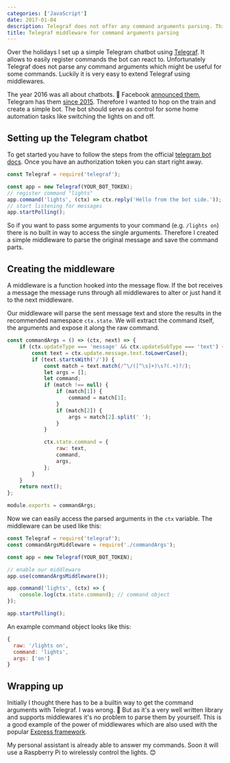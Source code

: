 ```yaml
---
categories: ['JavaScript']
date: 2017-01-04
description: Telegraf does not offer any command arguments parsing. This post explains how to implement a simple middleware for this task.
title: Telegraf middleware for command arguments parsing
---
```


Over the holidays I set up a simple Telegram chatbot using [Telegraf][1]. It allows to easily register commands the bot can react to. Unfortunately Telegraf does not parse any command arguments which might be useful for some commands. Luckily it is very easy to extend Telegraf using middlewares.

The year 2016 was all about chatbots. 🤖 Facebook [announced them][2], Telegram has them [since 2015][3]. Therefore I wanted to hop on the train and create a simple bot. The bot should serve as control for some home automation tasks like switching the lights on and off.

## Setting up the Telegram chatbot

To get started you have to follow the steps from the official [telegram bot docs][4]. Once you have an authorization token you can start right away.

```javascript
const Telegraf = require('telegraf');

const app = new Telegraf(YOUR_BOT_TOKEN);
// register command "lights"
app.command('lights', (ctx) => ctx.reply('Hello from the bot side.'));
// start listening for messages
app.startPolling();
```

So if you want to pass some arguments to your command (e.g. `/lights on`) there is no built in way to access the single arguments. Therefore I created a simple middleware to parse the original message and save the command parts.

## Creating the middleware

A middleware is a function hooked into the message flow. If the bot receives a message the message runs through all middlewares to alter or just hand it to the next middleware.

Our middleware will parse the sent message text and store the results in the recommended namespace `ctx.state`. We will extract the command itself, the arguments and expose it along the raw command.

```javascript
const commandArgs = () => (ctx, next) => {
    if (ctx.updateType === 'message' && ctx.updateSubType === 'text') {
        const text = ctx.update.message.text.toLowerCase();
        if (text.startsWith('/')) {
            const match = text.match(/^\/([^\s]+)\s?(.+)?/);
            let args = [];
            let command;
            if (match !== null) {
                if (match[1]) {
                    command = match[1];
                }
                if (match[2]) {
                    args = match[2].split(' ');
                }
            }

            ctx.state.command = {
                raw: text,
                command,
                args,
            };
        }
    }
    return next();
};

module.exports = commandArgs;
```

Now we can easily access the parsed arguments in the `ctx` variable. The middleware can be used like this:

```javascript
const Telegraf = require('telegraf');
const commandArgsMiddleware = require('./commandArgs');

const app = new Telegraf(YOUR_BOT_TOKEN);

// enable our middleware
app.use(commandArgsMiddleware());

app.command('lights', (ctx) => {
    console.log(ctx.state.command); // command object
});

app.startPolling();
```

An example command object looks like this:

```javascript
{
  raw: '/lights on',
  command: 'lights',
  args: ['on']
}
```

## Wrapping up

Initially I thought there has to be a builtin way to get the command arguments with Telegraf. I was wrong. 🙈 But as it's a very well written library and supports middlewares it's no problem to parse them by yourself. This is a good example of the power of middlewares which are also used with the popular [Express framework][5].

My personal assistant is already able to answer my commands. Soon it will use a Raspberry Pi to wirelessly control the lights. 😊

[1]: http://telegraf.js.org
[2]: https://techcrunch.com/2016/04/12/agents-on-messenger/
[3]: https://telegram.org/blog/bot-revolution
[4]: https://core.telegram.org/bots#6-botfather
[5]: http://expressjs.com/
